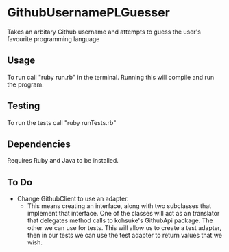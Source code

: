 # GithubUsernamePLGuesser
Takes an arbitary Github username and attempts to guess the user's favourite programming language

## Usage
To run call "ruby run.rb" in the terminal. Running this will compile and run
the program.

## Testing
To run the tests call "ruby runTests.rb"

## Dependencies
Requires Ruby and Java to be installed.

## To Do
- Change GithubClient to use an adapter. 
    - This means creating an interface, along with two subclasses that implement that interface. 
One of the classes will act as an translator that delegates method calls to kohsuke's GithubApi package. The other we can use for tests.
This will allow us to create a test adapter, then in our tests we can use the test adapter to return values that we wish.
